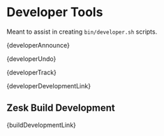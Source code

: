 # Developer Tools

Meant to assist in creating `bin/developer.sh` scripts.

{developerAnnounce}

{developerUndo}

{developerTrack}

{developerDevelopmentLink}

## Zesk Build Development

{buildDevelopmentLink}
